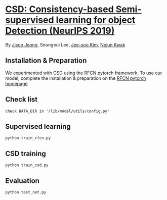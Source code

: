 # [CSD: Consistency-based Semi-supervised learning for object Detection (NeurIPS 2019)](https://papers.nips.cc/paper/9259-consistency-based-semi-supervised-learning-for-object-detection) 

By [Jisoo Jeong](http://mipal.snu.ac.kr/index.php/Jisoo_Jeong), Seungeui Lee, [Jee-soo Kim](http://mipal.snu.ac.kr/index.php/Jee-soo_Kim), [Nojun Kwak](http://mipal.snu.ac.kr/index.php/Nojun_Kwak)



## Installation & Preparation
We experimented with CSD using the RFCN pytorch framework. To use our model, complete the installation & preparation on the [RFCN pytorch homepage](https://github.com/princewang1994/R-FCN.pytorch)

## Check list
```Shell
check DATA_DIR in '/lib/model/utils/config.py'
```

## Supervised learning
```Shell
python train_rfcn.py
```

## CSD training
```Shell
python train_csd.py
```

## Evaluation
```Shell
python test_net.py
```
